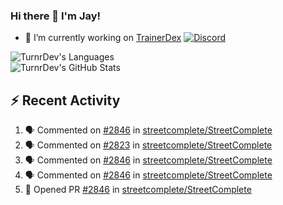### Hi there 👋 I'm Jay!

- 🔭 I’m currently working on [TrainerDex](https://www.github.com/TrainerDex) [![Discord](https://discordapp.com/api/v6/guilds/364313717720219651/widget.png?style=shield)](http://discord.trainerdex.co.uk/)

![TurnrDev's Languages](https://github-readme-stats.vercel.app/api/top-langs/?username=TurnrDev&layout=compact&hide_border=true&title_color=1fa6aa&text_color=233247)
<br>
![TurnrDev's GitHub Stats](https://github-readme-stats.vercel.app/api?username=TurnrDev&show_icons=true&hide_border=true&count_private=true&include_all_commits=true&icon_color=1fa6aa&title_color=1fa6aa&text_color=233247)
<br>

## :zap: Recent Activity

<!--START_SECTION:activity-->
1. 🗣 Commented on [#2846](https://github.com/streetcomplete/StreetComplete/issues/2846) in [streetcomplete/StreetComplete](https://github.com/streetcomplete/StreetComplete)
2. 🗣 Commented on [#2823](https://github.com/streetcomplete/StreetComplete/issues/2823) in [streetcomplete/StreetComplete](https://github.com/streetcomplete/StreetComplete)
3. 🗣 Commented on [#2846](https://github.com/streetcomplete/StreetComplete/issues/2846) in [streetcomplete/StreetComplete](https://github.com/streetcomplete/StreetComplete)
4. 🗣 Commented on [#2846](https://github.com/streetcomplete/StreetComplete/issues/2846) in [streetcomplete/StreetComplete](https://github.com/streetcomplete/StreetComplete)
5. 💪 Opened PR [#2846](https://github.com/streetcomplete/StreetComplete/pull/2846) in [streetcomplete/StreetComplete](https://github.com/streetcomplete/StreetComplete)
<!--END_SECTION:activity-->
